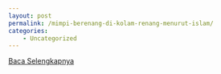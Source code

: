 ```yaml
---
layout: post
permalink: /mimpi-berenang-di-kolam-renang-menurut-islam/
categories:
    - Uncategorized
---
```


[Baca Selengkapnya](/08)